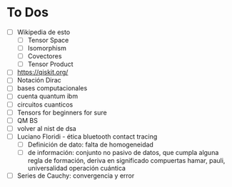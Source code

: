 # To Dos

- [ ] Wikipedia de esto
  - [ ] Tensor Space
  - [ ] Isomorphism
  - [ ] Covectores
  - [ ] Tensor Product
- [ ] <https://qiskit.org/>
- [ ] Notación Dirac
- [ ] bases computacionales
- [ ] cuenta quantum ibm
- [ ] circuitos cuanticos
- [ ] Tensors for beginners for sure
- [ ] QM BS
- [ ] volver al nist de dsa
- [ ] Luciano Floridi - ética bluetooth contact tracing
  - [ ] Definición de dato: falta de homogeneidad
  - [ ] de información: conjunto no pasivo de datos, que cumpla alguna regla de formación, deriva en significado
compuertas hamar, pauli, universalidad operación cuántica

- [ ] Series de Cauchy: convergencia y error
